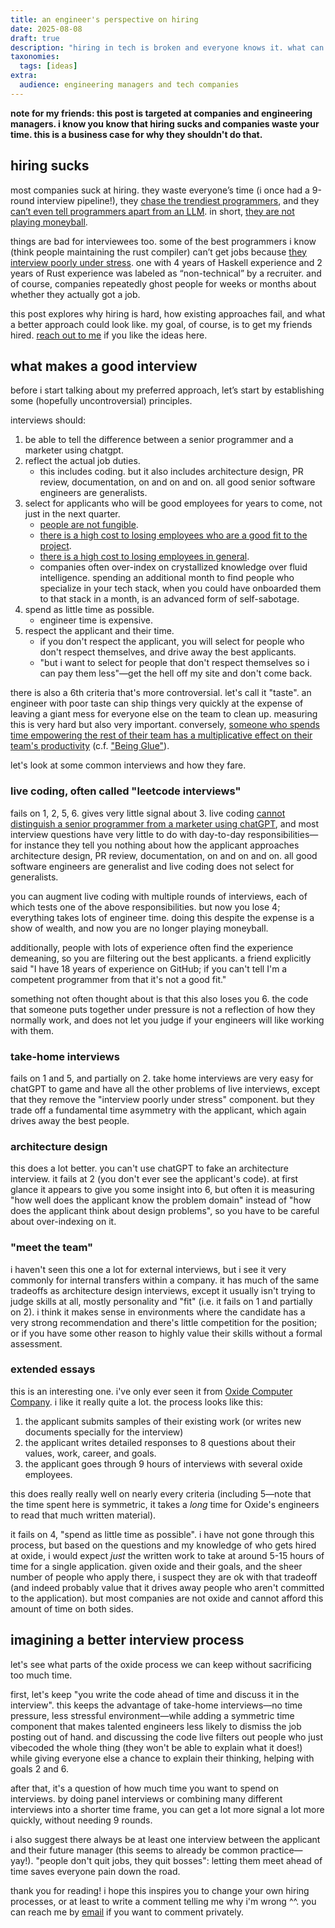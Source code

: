 ```yaml
---
title: an engineer's perspective on hiring
date: 2025-08-08
draft: true
description: "hiring in tech is broken and everyone knows it. what can we do better?"
taxonomies:
  tags: [ideas]
extra:
  audience: engineering managers and tech companies
---
```

**note for my friends: this post is targeted at companies and engineering managers. i know you know that hiring sucks and companies waste your time. this is a business case for why they shouldn't do that.**
## hiring sucks
most companies suck at hiring. they waste everyone’s time (i once had a 9-round interview pipeline!), they [chase the trendiest programmers](https://danluu.com/programmer-moneyball/), and they [can’t even tell programmers apart from an LLM][LLM applicants]. in short, [they are not playing moneyball](https://predr.ag/blog/mediocrity-can-be-a-sign-of-excellence/).

things are bad for interviewees too. some of the best programmers i know (think people maintaining the rust compiler) can’t get jobs because [they interview poorly under stress][live coding]. one with 4 years of Haskell experience and 2 years of Rust experience was labeled as “non-technical” by a recruiter. and of course, companies repeatedly ghost people for weeks or months about whether they actually got a job.

this post explores why hiring is hard, how existing approaches fail, and what a better approach could look like. my goal, of course, is to get my friends hired. [reach out to me][email] if you like the ideas here.

[LLM applicants]: https://medium.com/@weswinham/chatgpt-killed-the-tech-interview-i-tested-11-methods-and-heres-what-survived-5652a3e95190
[live coding]: https://hadid.dev/posts/living-coding/
[email]: mailto:blog@jyn.dev

## what makes a good interview
before i start talking about my preferred approach, let’s start by establishing some (hopefully uncontroversial) principles.

interviews should:
1. be able to tell the difference between a senior programmer and a marketer using chatgpt.
2. reflect the actual job duties.
	- this includes coding. but it also includes architecture design, PR review, documentation, on and on and on. all good senior software engineers are generalists.
3. select for applicants who will be good employees for years to come, not just in the next quarter.
	- [people are not fungible](https://danluu.com/people-matter/).
	- [there is a high cost to losing employees who are a good fit to the project](https://yosefk.com/blog/compensation-rationality-and-the-projectperson-fit.html).
	- [there is a high cost to losing employees in general](https://jyn.dev/theory-building-without-a-mentor/#theory-building).
	- companies often over-index on crystallized knowledge over fluid intelligence. spending an additional month to find people who specialize in your tech stack, when you could have onboarded them to that stack in a month, is an advanced form of self-sabotage.
4. spend as little time as possible.
	- engineer time is expensive.
5. respect the applicant and their time.
	- if you don't respect the applicant, you will select for people who don't respect themselves, and drive away the best applicants.
	- "but i want to select for people that don't respect themselves so i can pay them less"—get the hell off my site and don't come back.

there is also a 6th criteria that's more controversial. let's call it "taste". an engineer with poor taste can ship things very quickly at the expense of leaving a giant mess for everyone else on the team to clean up. measuring this is very hard but also very important. conversely, [someone who spends time empowering the rest of their team has a multiplicative effect on their team's productivity](https://youtu.be/4yleYA2giPE?si=6ukBDYiqAikWPKhp&t=1348) (c.f. ["Being Glue"](https://www.noidea.dog/glue)).

let's look at some common interviews and how they fare.
### live coding, often called "leetcode interviews"
fails on 1, 2, 5, 6. gives very little signal about 3. live coding [cannot distinguish a senior programmer from a marketer using chatGPT][LLM applicants], and most interview questions have very little to do with day-to-day responsibilities—for instance they tell you nothing about how the applicant approaches architecture design, PR review, documentation, on and on and on. all good software engineers are generalist and live coding does not select for generalists.

you can augment live coding with multiple rounds of interviews, each of which tests one of the above responsibilities. but now you lose 4; everything takes lots of engineer time. doing this despite the expense is a show of wealth, and now you are no longer playing moneyball.

additionally, people with lots of experience often find the experience demeaning, so you are filtering out the best applicants. a friend explicitly said "I have 18 years of experience on GitHub; if you can't tell I'm a competent programmer from that it's not a good fit."

something not often thought about is that this also loses you 6. the code that someone puts together under pressure is not a reflection of how they normally work, and does not let you judge if your engineers will like working with them.

### take-home interviews
fails on 1 and 5, and partially on 2. take home interviews are very easy for chatGPT to game and have all the other problems of live interviews, except that they remove the "interview poorly under stress" component. but they trade off a fundamental time asymmetry with the applicant, which again drives away the best people.
### architecture design
this does a lot better. you can't use chatGPT to fake an architecture interview. it fails at 2 (you don't ever see the applicant's code). at first glance it appears to give you some insight into 6, but often it is measuring "how well does the applicant know the problem domain" instead of "how does the applicant think about design problems", so you have to be careful about over-indexing on it.
### "meet the team"
i haven't seen this one a lot for external interviews, but i see it very commonly for internal transfers within a company. it has much of the same tradeoffs as architecture design interviews, except it usually isn't trying to judge skills at all, mostly personality and "fit" (i.e. it fails on 1 and partially on 2). i think it makes sense in environments where the candidate has a very strong recommendation and there's little competition for the position; or if you have some other reason to highly value their skills without a formal assessment.
### extended essays
this is an interesting one. i've only ever seen it from [Oxide Computer Company](https://rfd.shared.oxide.computer/rfd/0003#_mechanics_of_evaluation). i like it really quite a lot. the process looks like this:
1. the applicant submits samples of their existing work (or writes new documents specially for the interview)
2. the applicant writes detailed responses to 8 questions about their values, work, career, and goals.
3. the applicant goes through 9 hours of interviews with several oxide employees.

this does really really well on nearly every criteria (including 5—note that the time spent here is symmetric, it takes a *long* time for Oxide's engineers to read that much written material).

it fails on 4, "spend as little time as possible". i have not gone through this process, but based on the questions and my knowledge of who gets hired at oxide, i would expect *just* the written work to take at around 5-15 hours of time for a single application. given oxide and their goals, and the sheer number of people who apply there, i suspect they are ok with that tradeoff (and indeed probably value that it drives away people who aren't committed to the application). but most companies are not oxide and cannot afford this amount of time on both sides.
## imagining a better interview process
let's see what parts of the oxide process we can keep without sacrificing too much time.

first, let's keep "you write the code ahead of time and discuss it in the interview". this keeps the advantage of take-home interviews—no time pressure, less stressful environment—while adding a symmetric time component that makes talented engineers less likely to dismiss the job posting out of hand. and discussing the code live filters out people who just vibecoded the whole thing (they won't be able to explain what it does!) while giving everyone else a chance to explain their thinking, helping with goals 2 and 6.

after that, it's a question of how much time you want to spend on interviews. by doing panel interviews or combining many different interviews into a shorter time frame, you can get a lot more signal a lot more quickly, without needing 9 rounds.

i also suggest there always be at least one interview between the applicant and their future manager (this seems to already be common practice—yay!). "people don't quit jobs, they quit bosses": letting them meet ahead of time saves everyone pain down the road.

thank you for reading! i hope this inspires you to change your own hiring processes, or at least to write a comment telling me why i'm wrong ^^. you can reach me by [email] if you want to comment privately.
